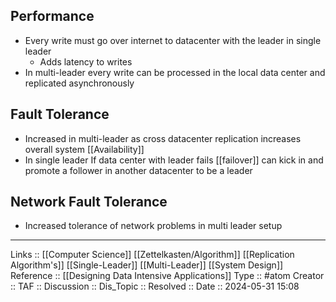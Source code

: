 ## Performance
- Every write must go over internet to datacenter with the leader in single leader
	- Adds latency to writes
- In multi-leader every write can be processed in the local data center and replicated asynchronously
## Fault Tolerance
- Increased in multi-leader as cross datacenter replication increases overall system [[Availability]]
- In single leader If data center with leader fails [[failover]] can kick in and promote a follower in another datacenter to be a leader
## Network Fault Tolerance
- Increased tolerance of network problems in multi leader setup
---
Links :: [[Computer Science]] [[Zettelkasten/Algorithm]] [[Replication Algorithm's]] [[Single-Leader]] [[Multi-Leader]] [[System Design]]
Reference :: [[Designing Data Intensive Applications]]
Type :: #atom
Creator ::
TAF ::
Discussion ::
Dis_Topic :: 
Resolved ::
Date :: 2024-05-31 15:08